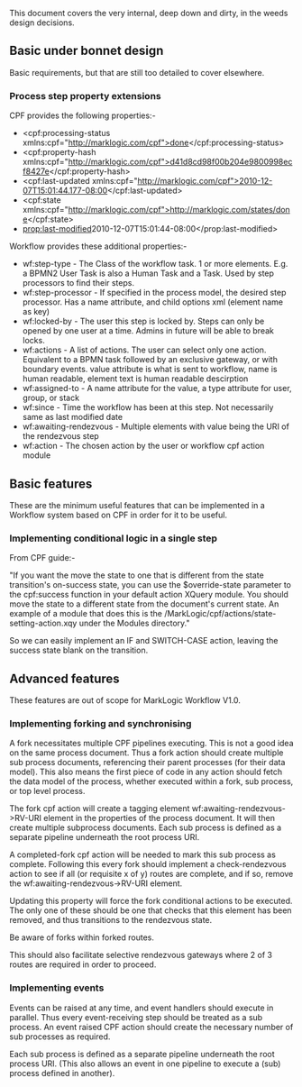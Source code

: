 This document covers the very internal, deep down and dirty, in the weeds design decisions.

## Basic under bonnet design

Basic requirements, but that are still too detailed to cover elsewhere.

### Process step property extensions

CPF provides the following properties:-
- <cpf:processing-status xmlns:cpf="http://marklogic.com/cpf">done</cpf:processing-status>
- <cpf:property-hash xmlns:cpf="http://marklogic.com/cpf">d41d8cd98f00b204e9800998ecf8427e</cpf:property-hash>
- <cpf:last-updated xmlns:cpf="http://marklogic.com/cpf">2010-12-07T15:01:44.177-08:00</cpf:last-updated>
- <cpf:state xmlns:cpf="http://marklogic.com/cpf">http://marklogic.com/states/done</cpf:state>
- <prop:last-modified>2010-12-07T15:01:44-08:00</prop:last-modified>

Workflow provides these additional properties:-
- wf:step-type - The Class of the workflow task. 1 or more elements. E.g. a BPMN2 User Task is also a Human Task and a Task. Used by step processors to find their steps.
- wf:step-processor - If specified in the process model, the desired step processor. Has a name attribute, and child options xml (element name as key)
- wf:locked-by - The user this step is locked by. Steps can only be opened by one user at a time. Admins in future will be able to break locks.
- wf:actions - A list of actions. The user can select only one action. Equivalent to a BPMN task followed by an exclusive gateway, or with boundary events. value attribute is what is sent to workflow, name is human readable, element text is human readable descirption
- wf:assigned-to - A name attribute for the value, a type attribute for user, group, or stack
- wf:since - Time the workflow has been at this step. Not necessarily same as last modified date
- wf:awaiting-rendezvous - Multiple elements with value being the URI of the rendezvous step
- wf:action - The chosen action by the user or workflow cpf action module

## Basic features

These are the minimum useful features that can be implemented in a Workflow system based on CPF in order for it to be
useful.

### Implementing conditional logic in a single step

From CPF guide:-

"If you want the move the state to one that is different from the state transition's on-success state, you can use the
$override-state parameter to the cpf:success function in your default action XQuery module. You should move the state
to a different state from the document's current state. An example of a module that does this is the
/MarkLogic/cpf/actions/state-setting-action.xqy under the Modules directory."

So we can easily implement an IF and SWITCH-CASE action, leaving the success state blank on the transition.

## Advanced features

These features are out of scope for MarkLogic Workflow V1.0.

### Implementing forking and synchronising

A fork necessitates multiple CPF pipelines executing. This is not a good idea on the same process document. Thus a fork
action should create multiple sub process documents, referencing their parent processes (for their data model). This
also means the first piece of code in any action should fetch the data model of the process, whether executed within
a fork, sub process, or top level process.

The fork cpf action will create a tagging element wf:awaiting-rendezvous->RV-URI element in the properties of the process
document. It will then create multiple subprocess documents. Each sub process is defined as a separate pipeline
underneath the root process URI.

A completed-fork cpf action will be needed to mark this sub process as complete. Following this every fork should
implement a check-rendezvous action to see if all (or requisite x of y) routes are complete, and if so, remove the
wf:awaiting-rendezvous->RV-URI element.

Updating this property will force the fork conditional actions to be executed. The only one of these should be one
that checks that this element has been removed, and thus transitions to the rendezvous state.

Be aware of forks within forked routes.

This should also facilitate selective rendezvous gateways where 2 of 3 routes are required in order to proceed.

### Implementing events

Events can be raised at any time, and event handlers should execute in parallel. Thus every event-receiving step
should be treated as a sub process. An event raised CPF action should create the necessary number of sub processes as
required.

Each sub process is defined as a separate pipeline underneath the root process URI. (This also allows an event in
  one pipeline to execute a (sub) process defined in another).
